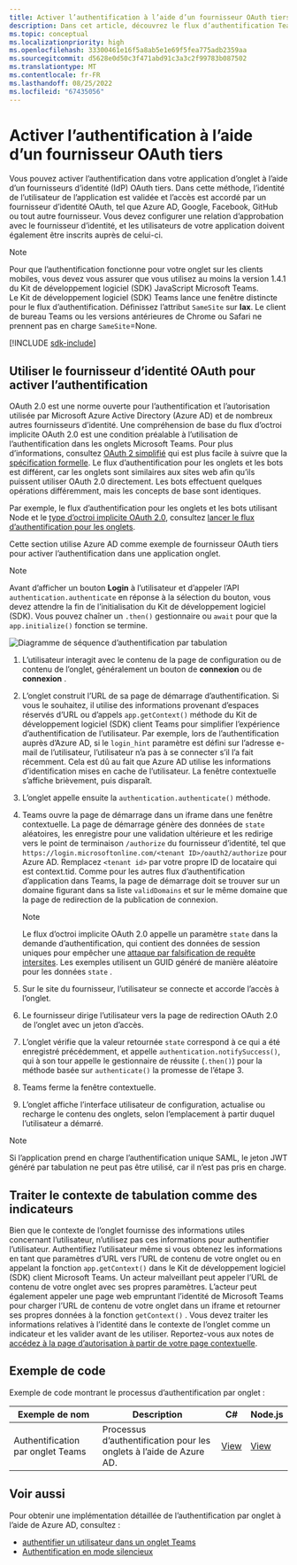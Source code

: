 ```yaml
---
title: Activer l’authentification à l’aide d’un fournisseur OAuth tiers
description: Dans cet article, découvrez le flux d’authentification Teams dans les onglets, le fournisseur OAuth tiers, OAuth par Azure AD et les exemples de code d’authentification.
ms.topic: conceptual
ms.localizationpriority: high
ms.openlocfilehash: 33300461e16f5a8ab5e1e69f5fea775adb2359aa
ms.sourcegitcommit: d5628e0d50c3f471abd91c3a3c2f99783b087502
ms.translationtype: MT
ms.contentlocale: fr-FR
ms.lasthandoff: 08/25/2022
ms.locfileid: "67435056"
---
```

# <a name="enable-authentication-using-third-party-oauth-provider"></a>Activer l’authentification à l’aide d’un fournisseur OAuth tiers

Vous pouvez activer l’authentification dans votre application d’onglet à l’aide d’un fournisseurs d’identité (IdP) OAuth tiers. Dans cette méthode, l’identité de l’utilisateur de l’application est validée et l’accès est accordé par un fournisseur d’identité OAuth, tel que Azure AD, Google, Facebook, GitHub ou tout autre fournisseur. Vous devez configurer une relation d’approbation avec le fournisseur d’identité, et les utilisateurs de votre application doivent également être inscrits auprès de celui-ci.

> [!NOTE]
> Pour que l’authentification fonctionne pour votre onglet sur les clients mobiles, vous devez vous assurer que vous utilisez au moins la version 1.4.1 du Kit de développement logiciel (SDK) JavaScript Microsoft Teams.  
> Le Kit de développement logiciel (SDK) Teams lance une fenêtre distincte pour le flux d’authentification. Définissez l’attribut `SameSite` sur **lax**. Le client de bureau Teams ou les versions antérieures de Chrome ou Safari ne prennent pas en charge `SameSite`=None.

[!INCLUDE [sdk-include](~/includes/sdk-include.md)]

## <a name="use-oauth-idp-to-enable-authentication"></a>Utiliser le fournisseur d’identité OAuth pour activer l’authentification

OAuth 2.0 est une norme ouverte pour l’authentification et l’autorisation utilisée par Microsoft Azure Active Directory (Azure AD) et de nombreux autres fournisseurs d’identité. Une compréhension de base du flux d’octroi implicite OAuth 2.0 est une condition préalable à l’utilisation de l’authentification dans les onglets Microsoft Teams. Pour plus d’informations, consultez [OAuth 2 simplifié](https://aaronparecki.com/oauth-2-simplified/) qui est plus facile à suivre que la [spécification formelle](https://oauth.net/2/). Le flux d’authentification pour les onglets et les bots est différent, car les onglets sont similaires aux sites web afin qu’ils puissent utiliser OAuth 2.0 directement. Les bots effectuent quelques opérations différemment, mais les concepts de base sont identiques.

Par exemple, le flux d’authentification pour les onglets et les bots utilisant Node et le [type d’octroi implicite OAuth 2.0](https://oauth.net/2/grant-types/implicit/), consultez [lancer le flux d’authentification pour les onglets](~/tabs/how-to/authentication/auth-tab-aad.md#initiate-authentication-flow).

Cette section utilise Azure AD comme exemple de fournisseur OAuth tiers pour activer l’authentification dans une application onglet.

> [!NOTE]
> Avant d’afficher un bouton **Login** à l’utilisateur et d’appeler l’API `authentication.authenticate` en réponse à la sélection du bouton, vous devez attendre la fin de l’initialisation du Kit de développement logiciel (SDK). Vous pouvez chaîner un `.then()` gestionnaire ou `await` pour que la `app.initialize()` fonction se termine.

![Diagramme de séquence d’authentification par tabulation](~/assets/images/authentication/tab_auth_sequence_diagram.png)

1. L’utilisateur interagit avec le contenu de la page de configuration ou de contenu de l’onglet, généralement un bouton de **connexion** ou de **connexion** .
2. L’onglet construit l’URL de sa page de démarrage d’authentification. Si vous le souhaitez, il utilise des informations provenant d’espaces réservés d’URL ou d’appels `app.getContext()` méthode du Kit de développement logiciel (SDK) client Teams pour simplifier l’expérience d’authentification de l’utilisateur. Par exemple, lors de l’authentification auprès d’Azure AD, si le `login_hint` paramètre est défini sur l’adresse e-mail de l’utilisateur, l’utilisateur n’a pas à se connecter s’il l’a fait récemment. Cela est dû au fait que Azure AD utilise les informations d’identification mises en cache de l’utilisateur. La fenêtre contextuelle s’affiche brièvement, puis disparaît.
3. L’onglet appelle ensuite la `authentication.authenticate()` méthode.
4. Teams ouvre la page de démarrage dans un iframe dans une fenêtre contextuelle. La page de démarrage génère des données de `state` aléatoires, les enregistre pour une validation ultérieure et les redirige vers le point de terminaison `/authorize` du fournisseur d’identité, tel que `https://login.microsoftonline.com/<tenant ID>/oauth2/authorize` pour Azure AD. Remplacez `<tenant id>` par votre propre ID de locataire qui est context.tid.
Comme pour les autres flux d’authentification d’application dans Teams, la page de démarrage doit se trouver sur un domaine figurant dans sa liste `validDomains` et sur le même domaine que la page de redirection de la publication de connexion.

    > [!NOTE]
    > Le flux d’octroi implicite OAuth 2.0 appelle un paramètre `state` dans la demande d’authentification, qui contient des données de session uniques pour empêcher une [attaque par falsification de requête intersites](https://en.wikipedia.org/wiki/Cross-site_request_forgery). Les exemples utilisent un GUID généré de manière aléatoire pour les données `state` .

5. Sur le site du fournisseur, l’utilisateur se connecte et accorde l’accès à l’onglet.
6. Le fournisseur dirige l’utilisateur vers la page de redirection OAuth 2.0 de l’onglet avec un jeton d’accès.
7. L’onglet vérifie que la valeur retournée `state` correspond à ce qui a été enregistré précédemment, et appelle `authentication.notifySuccess()`, qui à son tour appelle le gestionnaire de réussite (`.then()`) pour la méthode basée sur `authenticate()` la promesse de l’étape 3.
8. Teams ferme la fenêtre contextuelle.
9. L’onglet affiche l’interface utilisateur de configuration, actualise ou recharge le contenu des onglets, selon l’emplacement à partir duquel l’utilisateur a démarré.

> [!NOTE]
> Si l’application prend en charge l’authentification unique SAML, le jeton JWT généré par tabulation ne peut pas être utilisé, car il n’est pas pris en charge.

## <a name="treat-tab-context-as-hints"></a>Traiter le contexte de tabulation comme des indicateurs

Bien que le contexte de l’onglet fournisse des informations utiles concernant l’utilisateur, n’utilisez pas ces informations pour authentifier l’utilisateur. Authentifiez l’utilisateur même si vous obtenez les informations en tant que paramètres d’URL vers l’URL de contenu de votre onglet ou en appelant la fonction `app.getContext()` dans le Kit de développement logiciel (SDK) client Microsoft Teams. Un acteur malveillant peut appeler l’URL de contenu de votre onglet avec ses propres paramètres. L’acteur peut également appeler une page web empruntant l’identité de Microsoft Teams pour charger l’URL de contenu de votre onglet dans un iframe et retourner ses propres données à la fonction `getContext()` . Vous devez traiter les informations relatives à l’identité dans le contexte de l’onglet comme un indicateur et les valider avant de les utiliser. Reportez-vous aux notes de [accédez à la page d’autorisation à partir de votre page contextuelle](~/tabs/how-to/authentication/auth-tab-aad.md#navigate-to-the-authorization-page-from-your-pop-up-page).

## <a name="code-sample"></a>Exemple de code

Exemple de code montrant le processus d’authentification par onglet :

| **Exemple de nom** | **Description** | **C#** | **Node.js** |
|-----------------|-----------------|-------------|------------|
| Authentification par onglet Teams | Processus d’authentification pour les onglets à l’aide de Azure AD. | [View](https://github.com/OfficeDev/Microsoft-Teams-Samples/tree/main/samples/app-complete-sample/csharp) | [View](https://github.com/OfficeDev/Microsoft-Teams-Samples/tree/main/samples/app-complete-sample/nodejs) |

## <a name="see-also"></a>Voir aussi

Pour obtenir une implémentation détaillée de l’authentification par onglet à l’aide de Azure AD, consultez :

* [authentifier un utilisateur dans un onglet Teams](~/tabs/how-to/authentication/auth-tab-AAD.md)
* [Authentification en mode silencieux](~/tabs/how-to/authentication/auth-silent-AAD.md)
